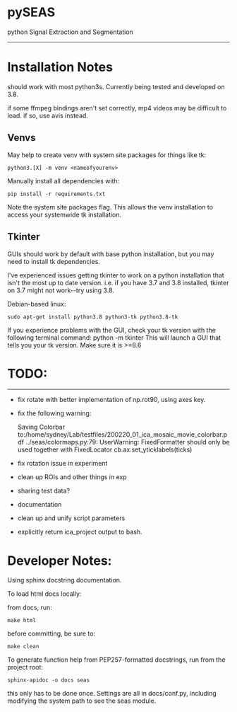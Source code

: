# pySEAS

python Signal Extraction and Segmentation

---

# Installation Notes

should work with most python3s.  Currently being tested and developed on 3.8.

if some ffmpeg bindings aren't set correctly, mp4 videos may be difficult to load.  if so, use avis instead.

## Venvs

May help to create venv with system site packages for things like tk:
    
    python3.[X] -m venv <nameofyourenv> 

Manually install all dependencies with:

    pip install -r requirements.txt

Note the system site packages flag.  This allows the venv installation to access your systemwide tk installation.


## Tkinter

GUIs should work by default with base python installation, but you may need to install tk dependencies.

I've experienced issues getting tkinter to work on a python installation that isn't the most up to date version.  i.e. if you have 3.7 and 3.8 installed, tkinter on 3.7 might not work--try using 3.8.

Debian-based linux:

    sudo apt-get install python3.8 python3-tk python3.8-tk

If you experience problems with the GUI, check your tk version with the following terminal command:
    python -m tkinter
This will launch a GUI that tells you your tk version.  Make sure it is >=8.6


# TODO:

---

* fix rotate with better implementation of np.rot90, using axes key.

* fix the following warning:

    Saving Colorbar to:/home/sydney/Lab/testfiles/200220_01_ica_mosaic_movie_colorbar.pdf
    ../seas/colormaps.py:79: UserWarning: FixedFormatter should only be used together with FixedLocator
      cb.ax.set_yticklabels(ticks)

* fix rotation issue in experiment

* clean up ROIs and other things in exp

* sharing test data?

* documentation

* clean up and unify script parameters

* explicitly return ica_project output to bash.

# Developer Notes:

Using sphinx docstring documentation.

To load html docs locally:

from docs, run:

    make html

before committing, be sure to:

    make clean


To generate function help from PEP257-formatted docstrings, run from the project root:

    sphinx-apidoc -o docs seas

this only has to be done once.  Settings are all in docs/conf.py, including modifying the system path to see the seas module. 